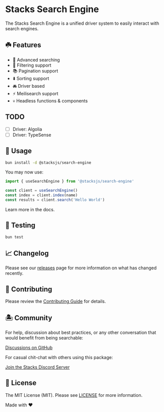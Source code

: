 # Stacks Search Engine

The Stacks Search Engine is a unified driver system to easily interact with search engines.

## ☘️ Features

- 🔎 Advanced searching
- 🎯 Filtering support
- 📚 Pagination support
- ⬇️ Sorting support
- 🚘 Driver based
- ⚡️ Meilisearch support
- 💀 Headless functions & components

## TODO

- [ ] Driver: Algolia
- [ ] Driver: TypeSense

## 🤖 Usage

```bash
bun install -d @stacksjs/search-engine
```

You may now use:

```ts
import { useSearchEngine } from '@stacksjs/search-engine'

const client = useSearchEngine()
const index = client.index(name)
const results = client.search('Hello World')
```

Learn more in the docs.

## 🧪 Testing

```bash
bun test
```

## 📈 Changelog

Please see our [releases](https://github.com/stacksjs/stacks/releases) page for more information on what has changed recently.

## 🚜 Contributing

Please review the [Contributing Guide](https://github.com/stacksjs/contributing) for details.

## 🏝 Community

For help, discussion about best practices, or any other conversation that would benefit from being searchable:

[Discussions on GitHub](https://github.com/stacksjs/stacks/discussions)

For casual chit-chat with others using this package:

[Join the Stacks Discord Server](https://discord.gg/stacksjs)

## 📄 License

The MIT License (MIT). Please see [LICENSE](https://github.com/stacksjs/stacks/tree/main/LICENSE.md) for more information.

Made with ❤️
